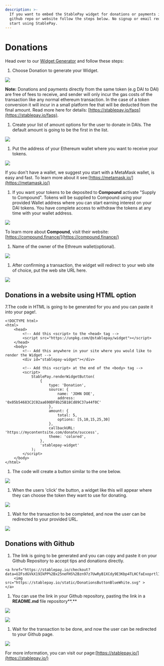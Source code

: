 ```yaml
---
description: >-
  If you want to embed the StablePay widget for donations or payments in your
  github repo or website follow the steps below. No signup or email required to
  start using StablePay.
---
```


# Donations

Head over to our [Widget Generator](https://stablepay.io/widget/generator) and follow these steps:

1. Choose Donation to generate your Widget.

![](../.gitbook/assets/image%20%2835%29.png)

**Note:** Donations and payments directly from the same token \(e.g DAI to DAI\) are free of fees to receive, and sender will only incur the gas costs of the transaction like any normal ethereum transaction. In the case of a token conversion it will incur in a small platform fee that will be deducted from the final amount. Read more here for details: [https://stablepay.io/faqs](https://stablepay.io/faqs).

1. Create your list of amount options for the user to donate in DAIs. The default amount is going to be the first in the list.

![](../.gitbook/assets/image%20%282%29.png)

1. Put the address of your Ethereum wallet where you want to receive your tokens.

![](../.gitbook/assets/image%20%2811%29.png)

If you don't have a wallet, we suggest you start with a MetaMask wallet, is easy and fast. To learn more about it see:[https://metamask.io/](https://metamask.io/)

1. If you want your tokens to be deposited to **Compound** activate "Supply to Compound". Tokens will be supplied to Compound using your provided Wallet address where you can start earning interest on your DAI tokens. You have complete access to withdraw the tokens at any time with your wallet address.

![](../.gitbook/assets/image%20%2812%29.png)

To learn more about **Compound**, visit their website: [https://compound.finance/](https://compound.finance/)

1. Name of the owner of the Ethreum wallet\(optional\). 

![](../.gitbook/assets/image%20%289%29.png)

1. After confirming a transaction, the widget will redirect to your web site of choice, put the web site URL here.

![](../.gitbook/assets/image%20%2828%29.png)

## Donations in a website using HTML option

7.The code in HTML is going to be generated for you and you can paste it into your page!.

```text
<!DOCTYPE html>
<html>
    <head>
        <!-- Add this <script> to the <head> tag -->
        <script src="https://unpkg.com/@stablepay/widget"></script>
    </head>
    <body>
        <!-- Add this anywhere in your site where you would like to render the Widget -->
        <div id="stablepay-widget"></div>

        <!-- Add this <script> at the end of the <body> tag -->
        <script>
            StablePay.renderWidgetButton(
                {
                    type: 'Donation',
                    source: {
                        name: 'JOHN DOE',
                        address: '0x05b54683C2C02aa690DF8b25B18Cd89C37a44f0C'
                    },
                    amount: {
                        total: 5,
                        options: [5,10,15,25,30]
                    },
                    callbackURL: 'https://mycontentsite.com/donate/success',
                    theme: 'colored',
                },
                'stablepay-widget'
            );
        </script>
    </body>
</html>
```

1. The code will create a button similar to the one below.

![](../.gitbook/assets/image%20%2822%29.png)

1. When the users 'click' the button, a widget like this will appear where they can choose the token they want to use for donating.

![](../.gitbook/assets/image%20%2815%29.png)

1. Wait for the transaction to be completed, and now the user can be redirected to your provided URL.

![](../.gitbook/assets/image%20%2813%29.png)

## Donations with Github

1. The link is going to be generated and you can copy and paste it on your Github Repository to accept tips and donations directly.

```text
<a href="https://stablepay.io/checkout?data=U2FsdGVkX19IkPP%2Bx25neFHS%2Bzn97z7UwRyB1XCdy9E3Kbp4TLHCfaExoprtlIZY1u%2BHHwhkJpr9EYCNUgGPWcmh4xl22S6iWrp%2FqFkU3ZiZM4WI3B%2BkLtbAYTwBi3e4EweDpUfK1UTBtJSc57S2i1uil7DoYHbr43H%2FRfQathKzcjYM70zwZpBl77WVo6M0KMXzI5GH8pbizG8XkjwT97KqwLl3yPwHy%2B0FqLu1VGcZkRkCi8%2FfM4bs%2F0hzAy%2FdRMH%2FMpTPpTxCBTszmHc1%2FynziTH5e3eIQqk%2BL9AQqkNB6c2YNcK7e09az5PgH01m5KJA6dLoOhGRrivf2XtUunhMYmioGIAY%2B6O8zRiXAIicw15RL9y8e%2F3ZIoVBtTD0cUWuvvizGcTY3FM9xWFn7PnMqqLkN2MhXd7FFeOm1zaqgiGvwtCay4KkUSV61ilE">
    <img src="https://stablepay.io/static/DonationsButtonBlueWhite.svg" >
</a>
```

1. You can use the link in your Github repository, pasting the link in a **README.md** file repository**.**

![](../.gitbook/assets/image%20%2834%29.png)

![](../.gitbook/assets/image%20%2816%29.png)

1. Wait for the transaction to be done, and now the user can be redirected to your Github page.

![](../.gitbook/assets/image%20%2827%29.png)

For more information, you can visit our page:[https://stablepay.io/](https://stablepay.io/)

